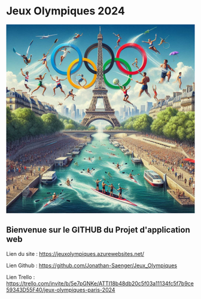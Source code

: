 <h1>Jeux Olympiques 2024 </h1>
<img src="wwwroot/images/image_jo.png" alt="Logo" height="50%"></p>
<h2> Bienvenue sur le GITHUB du Projet d'application web </h2>

Lien du site : https://jeuxolympiques.azurewebsites.net/ <br>

Lien Github : https://github.com/Jonathan-Saenger/Jeux_Olympiques <br>

Lien Trello : https://trello.com/invite/b/5e7pGNKe/ATTI18b48db20c5f03a11134fc5f7b9ce59343D55F40/jeux-olympiques-paris-2024 <br>
